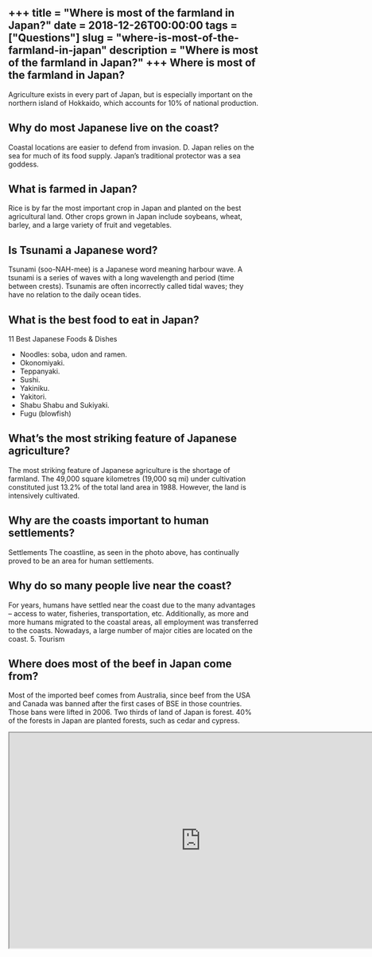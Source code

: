 +++
title = "Where is most of the farmland in Japan?"
date = 2018-12-26T00:00:00
tags = ["Questions"]
slug = "where-is-most-of-the-farmland-in-japan"
description = "Where is most of the farmland in Japan?"
+++
Where is most of the farmland in Japan?
---------------------------------------

Agriculture exists in every part of Japan, but is especially important on the northern island of Hokkaido, which accounts for 10% of national production.

Why do most Japanese live on the coast?
---------------------------------------

Coastal locations are easier to defend from invasion. D. Japan relies on the sea for much of its food supply. Japan’s traditional protector was a sea goddess.

What is farmed in Japan?
------------------------

Rice is by far the most important crop in Japan and planted on the best agricultural land. Other crops grown in Japan include soybeans, wheat, barley, and a large variety of fruit and vegetables.

Is Tsunami a Japanese word?
---------------------------

Tsunami (soo-NAH-mee) is a Japanese word meaning harbour wave. A tsunami is a series of waves with a long wavelength and period (time between crests). Tsunamis are often incorrectly called tidal waves; they have no relation to the daily ocean tides.

What is the best food to eat in Japan?
--------------------------------------

11 Best Japanese Foods &amp; Dishes

- Noodles: soba, udon and ramen.
- Okonomiyaki.
- Teppanyaki.
- Sushi.
- Yakiniku.
- Yakitori.
- Shabu Shabu and Sukiyaki.
- Fugu (blowfish)

What’s the most striking feature of Japanese agriculture?
---------------------------------------------------------

The most striking feature of Japanese agriculture is the shortage of farmland. The 49,000 square kilometres (19,000 sq mi) under cultivation constituted just 13.2% of the total land area in 1988. However, the land is intensively cultivated.

Why are the coasts important to human settlements?
--------------------------------------------------

Settlements The coastline, as seen in the photo above, has continually proved to be an area for human settlements.

Why do so many people live near the coast?
------------------------------------------

For years, humans have settled near the coast due to the many advantages – access to water, fisheries, transportation, etc. Additionally, as more and more humans migrated to the coastal areas, all employment was transferred to the coasts. Nowadays, a large number of major cities are located on the coast. 5. Tourism

Where does most of the beef in Japan come from?
-----------------------------------------------

Most of the imported beef comes from Australia, since beef from the USA and Canada was banned after the first cases of BSE in those countries. Those bans were lifted in 2006. Two thirds of land of Japan is forest. 40% of the forests in Japan are planted forests, such as cedar and cypress.

<iframe allow="accelerometer; autoplay; clipboard-write; encrypted-media; gyroscope; picture-in-picture" allowfullscreen="" class="__youtube_prefs__  epyt-is-override  no-lazyload" data-no-lazy="1" data-origheight="433" data-origwidth="770" data-skipgform_ajax_framebjll="" height="433" id="_ytid_62677" loading="lazy" src="https://www.youtube.com/embed/vGgRKaQQvuk?enablejsapi=1&autoplay=0&cc_load_policy=0&cc_lang_pref=&iv_load_policy=1&loop=0&modestbranding=0&rel=1&fs=1&playsinline=0&autohide=2&theme=dark&color=red&controls=1&" title="YouTube player" width="770"></iframe>